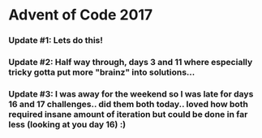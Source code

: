 # Advent of Code 2017

### Update #1: Lets do this!
### Update #2: Half way through, days 3 and 11 where especially tricky gotta put more "brainz" into solutions...
### Update #3: I was away for the weekend so I was late for days 16 and 17 challenges.. did them both today.. loved how both required insane amount of iteration but could be done in far less (looking at you day 16) :)
